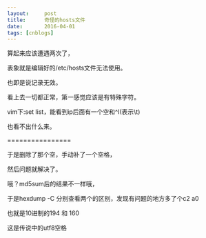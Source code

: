 ```yaml
---
layout:     post
title:      奇怪的hosts文件
date:       2016-04-01
tags: [cnblogs]
---
```

算起来应该遭遇两次了，

表象就是编辑好的/etc/hosts文件无法使用。

也即是说记录无效。

看上去一切都正常，第一感觉应该是有特殊字符。

vim下:set list，能看到ip后面有一个空和^I(表示\t)

也看不出什么来。

================

于是删除了那个空，手动补了一个空格，

然后问题就解决了。

哦？md5sum后的结果不一样哦，

于是hexdump -C 分别查看两个的区别，发现有问题的地方多了个c2 a0

也就是10进制的194 和 160

这是传说中的utf8空格
